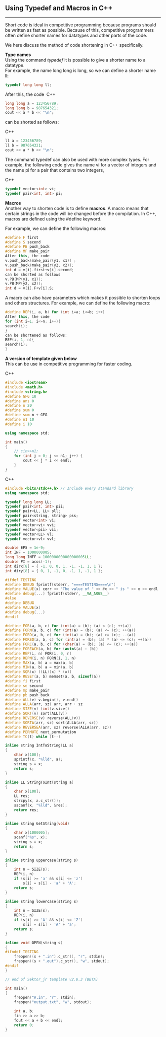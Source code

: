 ## Using Typedef and Macros in C++

---

Short code is ideal in competitive programming because programs should be written as fast as possible. Because of this, competitive programmers often define shorter names for datatypes and other parts of the code. 

We here discuss the method of code shortening in C++ specifically.  

**Type names**   
Using the command _typedef_ it is possible to give a shorter name to a datatype.   
For example, the name long long is long, so we can define a shorter name ll:  

```cpp
typedef long long ll;
```

After this, the code 
C++

```cpp
long long a = 123456789;
long long b = 987654321;
cout << a * b << "\n";
```

can be shorted as follows: 

C++

```cpp
ll a = 123456789;
ll b = 987654321;
cout << a * b << "\n";
```

The command typedef can also be used with more complex types. For example, the following code gives the name vi for a vector of integers and the name pi for a pair that contains two integers,

C++

```cpp
typedef vector<int> vi;
typedef pair<int, int> pi;
```

**Macros**   
Another way to shorten code is to define **macros**. A macro means that certain strings in the code will be changed before the compilation. In C++, macros are defined using the #define keyword.   

For example, we can define the following macros:

```cpp
#define F first   
#define S second   
#define PB push_back  
#define MP make_pair  
After this, the code  
v.push_back(make_pair(y1, x1)) ;  
v.push_back(make_pair(y2, x2));   
int d = v[i].first+v[i].second;  
can be shorted as follows  
v.PB(MP(y1, x1));   
v.PB(MP(y2, x2));   
int d = v[i].F+v[i].S;  
```
 
A macro can also have parameters which makes it possible to shorten loops and others structures. For example, we can define the following macro:   
```cpp
#define REP(i, a, b) for (int i=a; i<=b; i++)   
After this, the code   
for (int i=1; i<=n; i++){   
search(i);   
}   
can be shortened as follows:   
REP(i, 1, n){   
search(i);   
} 
``` 
**A version of template given below**   
This can be use in competitive programming for faster coding. 

C++

```cpp
#include <iostream>
#include <math.h>
#include <string.h>
#define GFG 10
#define ans 0
#define n 20
#define sum 0
#define sum n + GFG
#define n1 10
#define i 10

using namespace std;

int main()
{
	// cin>>n1;
	for (int j = 0; j <= n1; j++) {
		cout << j * i << endl;
	}
}
```

C++

```cpp
#include <bits/stdc++.h> // Include every standard library
using namespace std;

typedef long long LL;
typedef pair<int, int> pii;
typedef pair<LL, LL> pll;
typedef pair<string, string> pss;
typedef vector<int> vi;
typedef vector<vi> vvi;
typedef vector<pii> vii;
typedef vector<LL> vl;
typedef vector<vl> vvl;

double EPS = 1e-9;
int INF = 1000000005;
long long INFF = 1000000000000000005LL;
double PI = acos(-1);
int dirx[8] = { -1, 0, 0, 1, -1, -1, 1, 1 };
int diry[8] = { 0, 1, -1, 0, -1, 1, -1, 1 };

#ifdef TESTING
#define DEBUG fprintf(stderr, "====TESTING====\n")
#define VALUE(x) cerr << "The value of " << #x << " is " << x << endl
#define debug(...) fprintf(stderr, __VA_ARGS__)
#else
#define DEBUG
#define VALUE(x)
#define debug(...)
#endif

#define FOR(a, b, c) for (int(a) = (b); (a) < (c); ++(a))
#define FORN(a, b, c) for (int(a) = (b); (a) <= (c); ++(a))
#define FORD(a, b, c) for (int(a) = (b); (a) >= (c); --(a))
#define FORSQ(a, b, c) for (int(a) = (b); (a) * (a) <= (c); ++(a))
#define FORC(a, b, c) for (char(a) = (b); (a) <= (c); ++(a))
#define FOREACH(a, b) for (auto&(a) : (b))
#define REP(i, n) FOR(i, 0, n)
#define REPN(i, n) FORN(i, 1, n)
#define MAX(a, b) a = max(a, b)
#define MIN(a, b) a = min(a, b)
#define SQR(x) ((LL)(x) * (x))
#define RESET(a, b) memset(a, b, sizeof(a))
#define fi first
#define se second
#define mp make_pair
#define pb push_back
#define ALL(v) v.begin(), v.end()
#define ALLA(arr, sz) arr, arr + sz
#define SIZE(v) (int)v.size()
#define SORT(v) sort(ALL(v))
#define REVERSE(v) reverse(ALL(v))
#define SORTA(arr, sz) sort(ALLA(arr, sz))
#define REVERSEA(arr, sz) reverse(ALLA(arr, sz))
#define PERMUTE next_permutation
#define TC(t) while (t--)

inline string IntToString(LL a)
{
	char x[100];
	sprintf(x, "%lld", a);
	string s = x;
	return s;
}

inline LL StringToInt(string a)
{
	char x[100];
	LL res;
	strcpy(x, a.c_str());
	sscanf(x, "%lld", &res);
	return res;
}

inline string GetString(void)
{
	char x[1000005];
	scanf("%s", x);
	string s = x;
	return s;
}

inline string uppercase(string s)
{
	int n = SIZE(s);
	REP(i, n)
	if (s[i] >= 'a' && s[i] <= 'z')
		s[i] = s[i] - 'a' + 'A';
	return s;
}

inline string lowercase(string s)
{
	int n = SIZE(s);
	REP(i, n)
	if (s[i] >= 'A' && s[i] <= 'Z')
		s[i] = s[i] - 'A' + 'a';
	return s;
}

inline void OPEN(string s)
{
#ifndef TESTING
	freopen((s + ".in").c_str(), "r", stdin);
	freopen((s + ".out").c_str(), "w", stdout);
#endif
}

// end of Sektor_jr template v2.0.3 (BETA)

int main()
{
	freopen("A.in", "r", stdin);
	freopen("output.txt", "w", stdout);

	int a, b;
	fin >> a >> b;
	fout << a + b << endl;
	return 0;
}
```